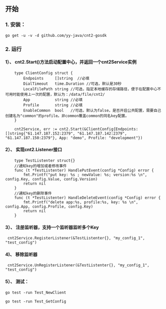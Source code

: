 ## 开始
### 1. 安装：
```
go get -u -v -d github.com/yy-java/cnt2-gosdk
```
### 2. 运行
   
#### 1）、 cnt2.Start()方法启动配置中心，并返回一个cnt2Service实例
```
    type ClientConfig struct {
        Endpoints     []string  //必填
        DialTimeout   time.Duration //可选，默认是30秒
        LocalFilePath string //可选，指定本地缓存的存储路径，便于在配置中心不可用时能使用上一次的配置，默认为：/data/file/cnt2/
        App           string //必填
        Profile       string //必填
        EnableCommon  bool   //可选，默认为false，是否开启公共配置，需要自己创建名为"common"的profile。非common覆盖common的同名key配置。
    }

    cnt2Service, err := cnt2.Start(&ClientConfig{Endpoints: []string{"61.147.187.152:2379", "61.147.187.142:2379", "61.147.187.150:2379"}, App: "demo", Profile: "development"})
```

#### 2）、 实现cnt2.Listener接口
```    
    type TestListenter struct{}
    //通知key的增加或者修改事件
    func (t *TestListenter) HandlePutEvent(config *Config) error {
        fmt.Printf("put key: %s ; newValue: %s; version:%s \n", config.Key, config.Value, config.Version)
        return nil
    }
    //通知key的删除事件
    func (t *TestListenter) HandleDeleteEvent(config *Config) error {
        fmt.Printf("delete app:%s, profile:%s, key: %s \n", config.App, config.Profile, config.Key)
        return nil
    }
```
#### 3）、 注册监听器，支持一个监听器监听多个Key
     cnt2Service.RegisterListener(&TestListenter{}, "my_config_1", "test_config")

#### 4)、  移除监听器
     cnt2Service.UnRegisterListener(&TestListenter{}, "my_config_1", "test_config")

#### 5）、 测试：
	
	go test -run Test_NewClient
	
	go test -run Test_GetConfig
    	
